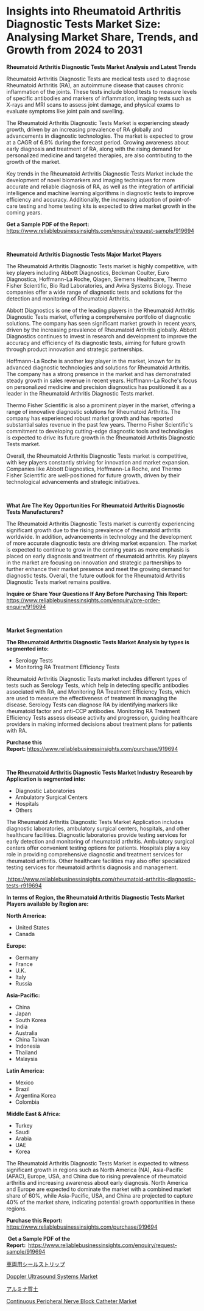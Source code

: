 <p><h1>Insights into Rheumatoid Arthritis Diagnostic Tests Market Size: Analysing Market Share, Trends, and Growth from 2024 to 2031</h1></p><p><strong>Rheumatoid Arthritis Diagnostic Tests Market Analysis and Latest Trends</strong></p>
<p><p>Rheumatoid Arthritis Diagnostic Tests are medical tests used to diagnose Rheumatoid Arthritis (RA), an autoimmune disease that causes chronic inflammation of the joints. These tests include blood tests to measure levels of specific antibodies and markers of inflammation, imaging tests such as X-rays and MRI scans to assess joint damage, and physical exams to evaluate symptoms like joint pain and swelling.</p><p>The Rheumatoid Arthritis Diagnostic Tests Market is experiencing steady growth, driven by an increasing prevalence of RA globally and advancements in diagnostic technologies. The market is expected to grow at a CAGR of 6.9% during the forecast period. Growing awareness about early diagnosis and treatment of RA, along with the rising demand for personalized medicine and targeted therapies, are also contributing to the growth of the market.</p><p>Key trends in the Rheumatoid Arthritis Diagnostic Tests Market include the development of novel biomarkers and imaging techniques for more accurate and reliable diagnosis of RA, as well as the integration of artificial intelligence and machine learning algorithms in diagnostic tests to improve efficiency and accuracy. Additionally, the increasing adoption of point-of-care testing and home testing kits is expected to drive market growth in the coming years.</p></p>
<p><strong>Get a Sample PDF of the Report:&nbsp;</strong> <a href="https://www.reliablebusinessinsights.com/enquiry/request-sample/919694">https://www.reliablebusinessinsights.com/enquiry/request-sample/919694</a></p>
<p>&nbsp;</p>
<p><strong>Rheumatoid Arthritis Diagnostic Tests Major Market Players</strong></p>
<p><p>The Rheumatoid Arthritis Diagnostic Tests market is highly competitive, with key players including Abbott Diagnostics, Beckman Coulter, Euro Diagnostica, Hoffmann-La Roche, Qiagen, Siemens Healthcare, Thermo Fisher Scientific, Bio Rad Laboratories, and Aviva Systems Biology. These companies offer a wide range of diagnostic tests and solutions for the detection and monitoring of Rheumatoid Arthritis.</p><p>Abbott Diagnostics is one of the leading players in the Rheumatoid Arthritis Diagnostic Tests market, offering a comprehensive portfolio of diagnostic solutions. The company has seen significant market growth in recent years, driven by the increasing prevalence of Rheumatoid Arthritis globally. Abbott Diagnostics continues to invest in research and development to improve the accuracy and efficiency of its diagnostic tests, aiming for future growth through product innovation and strategic partnerships.</p><p>Hoffmann-La Roche is another key player in the market, known for its advanced diagnostic technologies and solutions for Rheumatoid Arthritis. The company has a strong presence in the market and has demonstrated steady growth in sales revenue in recent years. Hoffmann-La Roche's focus on personalized medicine and precision diagnostics has positioned it as a leader in the Rheumatoid Arthritis Diagnostic Tests market.</p><p>Thermo Fisher Scientific is also a prominent player in the market, offering a range of innovative diagnostic solutions for Rheumatoid Arthritis. The company has experienced robust market growth and has reported substantial sales revenue in the past few years. Thermo Fisher Scientific's commitment to developing cutting-edge diagnostic tools and technologies is expected to drive its future growth in the Rheumatoid Arthritis Diagnostic Tests market.</p><p>Overall, the Rheumatoid Arthritis Diagnostic Tests market is competitive, with key players constantly striving for innovation and market expansion. Companies like Abbott Diagnostics, Hoffmann-La Roche, and Thermo Fisher Scientific are well-positioned for future growth, driven by their technological advancements and strategic initiatives.</p></p>
<p>&nbsp;</p>
<p><strong>What Are The Key Opportunities For Rheumatoid Arthritis Diagnostic Tests Manufacturers?</strong></p>
<p><p>The Rheumatoid Arthritis Diagnostic Tests market is currently experiencing significant growth due to the rising prevalence of rheumatoid arthritis worldwide. In addition, advancements in technology and the development of more accurate diagnostic tests are driving market expansion. The market is expected to continue to grow in the coming years as more emphasis is placed on early diagnosis and treatment of rheumatoid arthritis. Key players in the market are focusing on innovation and strategic partnerships to further enhance their market presence and meet the growing demand for diagnostic tests. Overall, the future outlook for the Rheumatoid Arthritis Diagnostic Tests market remains positive.</p></p>
<p><strong>Inquire or Share Your Questions If Any Before Purchasing This Report:</strong> <a href="https://www.reliablebusinessinsights.com/enquiry/pre-order-enquiry/919694">https://www.reliablebusinessinsights.com/enquiry/pre-order-enquiry/919694</a></p>
<p>&nbsp;</p>
<p><strong>Market Segmentation</strong></p>
<p><strong>The Rheumatoid Arthritis Diagnostic Tests Market Analysis by types is segmented into:</strong></p>
<p><ul><li>Serology Tests</li><li>Monitoring RA Treatment Efficiency Tests</li></ul></p>
<p><p>Rheumatoid Arthritis Diagnostic Tests market includes different types of tests such as Serology Tests, which help in detecting specific antibodies associated with RA, and Monitoring RA Treatment Efficiency Tests, which are used to measure the effectiveness of treatment in managing the disease. Serology Tests can diagnose RA by identifying markers like rheumatoid factor and anti-CCP antibodies. Monitoring RA Treatment Efficiency Tests assess disease activity and progression, guiding healthcare providers in making informed decisions about treatment plans for patients with RA.</p></p>
<p><strong>Purchase this Report:&nbsp;</strong><a href="https://www.reliablebusinessinsights.com/purchase/919694">https://www.reliablebusinessinsights.com/purchase/919694</a></p>
<p>&nbsp;</p>
<p><strong>The Rheumatoid Arthritis Diagnostic Tests Market Industry Research by Application is segmented into:</strong></p>
<p><ul><li>Diagnostic Laboratories</li><li>Ambulatory Surgical Centers</li><li>Hospitals</li><li>Others</li></ul></p>
<p><p>The Rheumatoid Arthritis Diagnostic Tests Market Application includes diagnostic laboratories, ambulatory surgical centers, hospitals, and other healthcare facilities. Diagnostic laboratories provide testing services for early detection and monitoring of rheumatoid arthritis. Ambulatory surgical centers offer convenient testing options for patients. Hospitals play a key role in providing comprehensive diagnostic and treatment services for rheumatoid arthritis. Other healthcare facilities may also offer specialized testing services for rheumatoid arthritis diagnosis and management.</p></p>
<p><a href="https://www.reliablebusinessinsights.com/rheumatoid-arthritis-diagnostic-tests-r919694">&nbsp;https://www.reliablebusinessinsights.com/rheumatoid-arthritis-diagnostic-tests-r919694</a></p>
<p><strong>In terms of Region, the Rheumatoid Arthritis Diagnostic Tests Market Players available by Region are:</strong></p>
<p>
    <p> <strong> North America: </strong>
        <ul>
            <li>United States</li>
            <li>Canada</li>
        </ul>
        </p> 
    <p> <strong> Europe: </strong>
        <ul>
            <li>Germany</li>
            <li>France</li>
            <li>U.K.</li>
            <li>Italy</li>
            <li>Russia</li>
        </ul>
        </p> 
    <p> <strong> Asia-Pacific: </strong>
        <ul>
            <li>China</li>
            <li>Japan</li>
            <li>South Korea</li>
            <li>India</li>
            <li>Australia</li>
            <li>China Taiwan</li>
            <li>Indonesia</li>
            <li>Thailand</li>
            <li>Malaysia</li>
        </ul>
        </p> 
    <p> <strong> Latin America: </strong>
        <ul>
            <li>Mexico</li>
            <li>Brazil</li>
            <li>Argentina Korea</li>
            <li>Colombia</li>
        </ul>
        </p> 
    <p> <strong> Middle East & Africa: </strong>
        <ul>
            <li>Turkey</li>
            <li>Saudi</li>
            <li>Arabia</li>
            <li>UAE</li>
            <li>Korea</li>
        </ul>
    </p>
    </p>
<p><p>The Rheumatoid Arthritis Diagnostic Tests Market is expected to witness significant growth in regions such as North America (NA), Asia-Pacific (APAC), Europe, USA, and China due to rising prevalence of rheumatoid arthritis and increasing awareness about early diagnosis. North America and Europe are expected to dominate the market with a combined market share of 60%, while Asia-Pacific, USA, and China are projected to capture 40% of the market share, indicating potential growth opportunities in these regions.</p></p>
<p><strong>Purchase this Report: </strong><a href="https://www.reliablebusinessinsights.com/purchase/919694">https://www.reliablebusinessinsights.com/purchase/919694</a></p>
<p>&nbsp;<strong>Get a Sample PDF of the Report:&nbsp;&nbsp;</strong><a href="https://www.reliablebusinessinsights.com/enquiry/request-sample/919694">https://www.reliablebusinessinsights.com/enquiry/request-sample/919694</a></p>
<p><strong></strong></p>
<p><p><a href="https://github.com/RudyBoyer2017/Market-Research-Report-List-2/blob/main/2597276172168.md">車両用シールストリップ</a></p><p><a href="https://github.com/mancsybtousav/Market-Research-Report-List-3/blob/main/doppler-ultrasound-systems-market.md">Doppler Ultrasound Systems Market</a></p><p><a href="https://github.com/BrionnaBoyle/Market-Research-Report-List-1/blob/main/9152159172169.md">アルミナ質土</a></p><p><a href="https://github.com/maudAbbott7/Market-Research-Report-List-1/blob/main/continuous-peripheral-nerve-block-catheter-market.md">Continuous Peripheral Nerve Block Catheter Market</a></p></p>